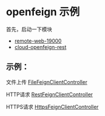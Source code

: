# openfeign 示例

首先，启动一下模块

- [remote-web-19000](../../remote-web-19000/)
- [cloud-openfeign-rest](./src/main/java)


## 示例：

文件上传 [FileFeignClientController](./src/main/java/com/zja/controller) 

HTTP请求 [RestFeignClientController](./src/main/java/com/zja/controller) 

HTTPS请求 [HttpsFeignClientController](./src/main/java/com/zja/controller) 
